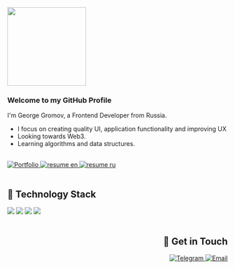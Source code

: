 <div>
	<a href="https://github.com/gromvgeo">
  		<img height="180em" src="https://github-readme-stats.vercel.app/api/top-langs/?username=gromvgeo&layout=compact&langs_count=8&theme=dracula"/>
	</a>

</div>

<div>
<h3>Welcome to my GitHub Profile</h3>

I'm George Gromov, a Frontend Developer from Russia.

-	I focus on creating quality UI, application functionality and improving UX
-	Looking towards Web3.
-	Learning algorithms and data structures.


<br/>
<a href='https://gromvgeo.vercel.app/'>
	<img src="https://img.shields.io/badge/Portfolio-593D88?style=for-the-badge&logo=TrustPilot&logoColor=white" alt='Portfolio' />
</a>
<a href="https://resume.io/r/AaOy7ugfU" target='_blank' rel='noopener noreferrer'  >
	<img src="https://img.shields.io/badge/Resume-en-30254B?style=for-the-badge&labelColor=593D88&logo=SingleStore&logoColor=white" alt='resume en' />
</a>
<a href="https://resume.io/r/mgaLfA28h" target='_blank' rel='noopener noreferrer'>
	<img src="https://img.shields.io/badge/Resume-ru-30254B?style=for-the-badge&labelColor=593D88&logo=SingleStore&logoColor=white" alt='resume ru' />
</a>
<br/><br/>


</div>

<div align='left'>
	<h2>🔸 Technology Stack</h2>
	<div>
		<img src="https://img.shields.io/badge/typeScript-007ACC?style=for-the-badge&logo=typescript&logoColor=white" />
		<img src="https://img.shields.io/badge/react-20232A?style=for-the-badge&logo=react&logoColor=61DAFB" />
		<img src="https://img.shields.io/badge/redux-593D88?style=for-the-badge&logo=redux&logoColor=white" />
		<img src="https://img.shields.io/badge/nodejs-5B8F4E?style=for-the-badge&logo=node.js&logoColor=white" />
	</div>
	<br>
</div>
<div align='right'>
	<h2>🔸 Get in Touch</h2>
	<div>
		<a href="https://t.me/gromvgeo">
			<img src="https://img.shields.io/badge/Telegram-blue?style=for-the-badge&logo=telegram&logoColor=white" alt='Telegram' />
		</a>
		<a href='mailto:gromov.dev13@gmail.com'>
			<img src="https://img.shields.io/badge/Email-blue?style=for-the-badge&logo=google&logoColor=white" alt='Email' />
		</a>
	</div>
	<br>
</div>

<!-- <a href="https://www.linkedin.com/in/gromvgeo">
<img src="https://img.shields.io/badge/LinkedIn-blue?style=for-the-badge&logo=linkedin&logoColor=white" alt='LinkedIn' />
</a>
<a href='https://twitter.com/gromvgeo'>
<img src="https://img.shields.io/badge/Twitter-blue?style=for-the-badge&logo=twitter&logoColor=white" alt='Email' />
</a> -->

